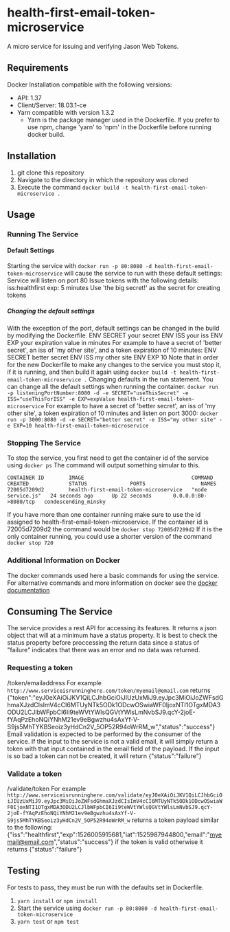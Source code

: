 # health-first-email-token-microservice
A micro service for issuing and verifying Jason Web Tokens.
## Requirements
Docker Installation compatible with the following versions:
   * API: 1.37
   * Client/Server: 18.03.1-ce
   * Yarn compatible with version 1.3.2
      * Yarn is the package manager used in the Dockerfile. If you prefer to use npm, change 'yarn' to 'npm' in the Dockerfile before running docker build.
## Installation
1. git clone this repository
2. Navigate to the directory in which the repository was cloned
3. Execute the command ```docker build -t health-first-email-token-microservice .```
## Usage
### Running The Service
#### Default Settings
   Starting the service with ```docker run -p 80:8080 -d health-first-email-token-microservice``` will cause the service to run with these default settings:
   Service will listen on port 80
   Issue tokens with the following details:
      iss:healthfirst
      exp: 5 minutes
   Use 'the big secret!' as the secret for creating tokens
##### Changing the default settings
   With the exception of the port, default settings can be changed in the build by modifying the Dockerfile.
      ENV SECRET your secret
      ENV ISS your iss
      ENV EXP your expiration value in minutes
   For example to have a secret of 'better secret', an iss of 'my other site', and a token expiration of 10 minutes:
      ENV SECRET better secret
      ENV ISS my other site
      ENV EXP 10
   Note that in order for the new Dockerfile to make any changes to the service you must stop it, if it is running, and then build it again using ```docker build -t health-first-email-token-microservice .```
   Changing defaults in the run statement.
      You can change all the default settings when running the container.
      ```docker run -p listeningPortNumber:8080 -d -e SECRET="useThisSecret" -e ISS="useThisForISS" -e EXP=expValue health-first-email-token-microservice```
   For example to have a secret of 'better secret', an iss of 'my other site', a token expiration of 10 minutes and listen on port 3000:
   ```docker run -p 3000:8080 -d -e SECRET="better secret" -e ISS="my other site" -e EXP=10 health-first-email-token-microservice```

### Stopping The Service
To stop the service, you first need to get the container id of the service using ```docker ps```
   The command will output something simular to this.
```
CONTAINER ID        IMAGE                                   COMMAND             CREATED             STATUS              PORTS                  NAMES
72005d7209d2        health-first-email-token-microservice   "node service.js"   24 seconds ago      Up 22 seconds       0.0.0.0:80->8080/tcp   condescending_minsky
```
If you have more than one container running make sure to use the id assigned to health-first-email-token-microservice.
   If the container id is 72005d7209d2 the command would be ```docker stop 72005d7209d2``` If it is the only container running, you could use a shorter version of the command ```docker stop 720```
### Additional Information on Docker
The docker commands used here a basic commands for using the service. For alternative commands and more information on docker see the [docker documentation](https://docs.docker.com)

## Consuming The Service
The service provides a rest API for accessing its features. It returns a json object that will at a minimum have a status property. It is best to check the status property before proccessing the return data since a status of "failure" indicates that there was an error and no data was returned.
### Requesting a token
/token/emailaddress
   For example
   ```http://www.serviceisrunninghere.com/token/myemail@email.com```
   returns {"token":"eyJ0eXAiOiJKV1QiLCJhbGciOiJIUzUxMiJ9.eyJpc3MiOiJoZWFsdGhmaXJzdCIsImV4cCI6MTUyNTk5ODk1ODcwOSwiaWF0IjoxNTI1OTgxMDA3ODU2LCJlbWFpbCI6Ii9teWVtYWlsQGVtYWlsLmNvbSJ9.qcY-2joE-fYAqPzEhoNQiYNhM21ev9eBgwzhu4sAxYf-V-S9js5MhTYKBSeoiz3yHdCn2V_5OP52R94oWrRM_w","status":"success"}
Email validation is expected to be performed by the consumer of the service. If the input to the service is not a valid email, it will simply return a token with that input contained in the email field of the payload. If the input is so bad a token can not be created, it will return {"status":"failure"}
### Validate a token
/validate/token
   For example
   ```http://www.serviceisrunninghere.com/validate/eyJ0eXAiOiJKV1QiLCJhbGciOiJIUzUxMiJ9.eyJpc3MiOiJoZWFsdGhmaXJzdCIsImV4cCI6MTUyNTk5ODk1ODcwOSwiaWF0IjoxNTI1OTgxMDA3ODU2LCJlbWFpbCI6Ii9teWVtYWlsQGVtYWlsLmNvbSJ9.qcY-2joE-fYAqPzEhoNQiYNhM21ev9eBgwzhu4sAxYf-V-S9js5MhTYKBSeoiz3yHdCn2V_5OP52R94oWrRM_w```
   returns a token payload similar to the following:
          {"iss":"healthfirst","exp":1526005915681,"iat":1525987944800,"email":"myemail@email.com","status":"success"}
   if the token is valid
   otherwise it returns {"status":"failure"}

## Testing
For tests to pass, they must be run with the defaults set in Dockerfile.
   1. ```yarn install``` or ```npm install```
   2. Start the service using ```docker run -p 80:8080 -d health-first-email-token-microservice```
   3. ```yarn test``` or ```npm test```